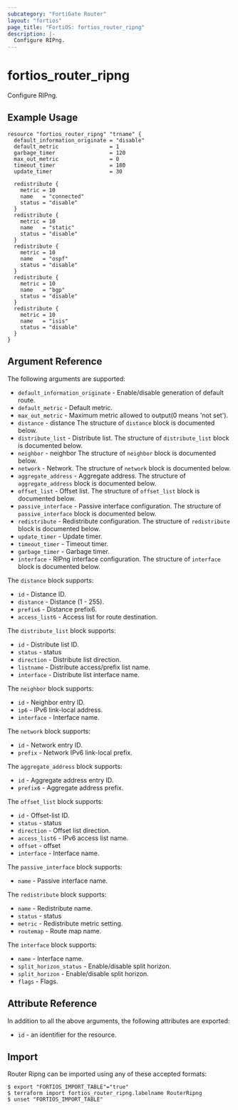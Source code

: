 ```yaml
---
subcategory: "FortiGate Router"
layout: "fortios"
page_title: "FortiOS: fortios_router_ripng"
description: |-
  Configure RIPng.
---
```


# fortios_router_ripng
Configure RIPng.

## Example Usage

```hcl
resource "fortios_router_ripng" "trname" {
  default_information_originate = "disable"
  default_metric                = 1
  garbage_timer                 = 120
  max_out_metric                = 0
  timeout_timer                 = 180
  update_timer                  = 30

  redistribute {
    metric = 10
    name   = "connected"
    status = "disable"
  }
  redistribute {
    metric = 10
    name   = "static"
    status = "disable"
  }
  redistribute {
    metric = 10
    name   = "ospf"
    status = "disable"
  }
  redistribute {
    metric = 10
    name   = "bgp"
    status = "disable"
  }
  redistribute {
    metric = 10
    name   = "isis"
    status = "disable"
  }
}
```

## Argument Reference

The following arguments are supported:

* `default_information_originate` - Enable/disable generation of default route.
* `default_metric` - Default metric.
* `max_out_metric` - Maximum metric allowed to output(0 means 'not set').
* `distance` - distance The structure of `distance` block is documented below.
* `distribute_list` - Distribute list. The structure of `distribute_list` block is documented below.
* `neighbor` - neighbor The structure of `neighbor` block is documented below.
* `network` - Network. The structure of `network` block is documented below.
* `aggregate_address` - Aggregate address. The structure of `aggregate_address` block is documented below.
* `offset_list` - Offset list. The structure of `offset_list` block is documented below.
* `passive_interface` - Passive interface configuration. The structure of `passive_interface` block is documented below.
* `redistribute` - Redistribute configuration. The structure of `redistribute` block is documented below.
* `update_timer` - Update timer.
* `timeout_timer` - Timeout timer.
* `garbage_timer` - Garbage timer.
* `interface` - RIPng interface configuration. The structure of `interface` block is documented below.

The `distance` block supports:

* `id` - Distance ID.
* `distance` - Distance (1 - 255).
* `prefix6` - Distance prefix6.
* `access_list6` - Access list for route destination.

The `distribute_list` block supports:

* `id` - Distribute list ID.
* `status` - status
* `direction` - Distribute list direction.
* `listname` - Distribute access/prefix list name.
* `interface` - Distribute list interface name.

The `neighbor` block supports:

* `id` - Neighbor entry ID.
* `ip6` - IPv6 link-local address.
* `interface` - Interface name.

The `network` block supports:

* `id` - Network entry ID.
* `prefix` - Network IPv6 link-local prefix.

The `aggregate_address` block supports:

* `id` - Aggregate address entry ID.
* `prefix6` - Aggregate address prefix.

The `offset_list` block supports:

* `id` - Offset-list ID.
* `status` - status
* `direction` - Offset list direction.
* `access_list6` - IPv6 access list name.
* `offset` - offset
* `interface` - Interface name.

The `passive_interface` block supports:

* `name` - Passive interface name.

The `redistribute` block supports:

* `name` - Redistribute name.
* `status` - status
* `metric` - Redistribute metric setting.
* `routemap` - Route map name.

The `interface` block supports:

* `name` - Interface name.
* `split_horizon_status` - Enable/disable split horizon.
* `split_horizon` - Enable/disable split horizon.
* `flags` - Flags.


## Attribute Reference

In addition to all the above arguments, the following attributes are exported:
* `id` - an identifier for the resource.

## Import

Router Ripng can be imported using any of these accepted formats:
```
$ export "FORTIOS_IMPORT_TABLE"="true"
$ terraform import fortios_router_ripng.labelname RouterRipng
$ unset "FORTIOS_IMPORT_TABLE"
```
